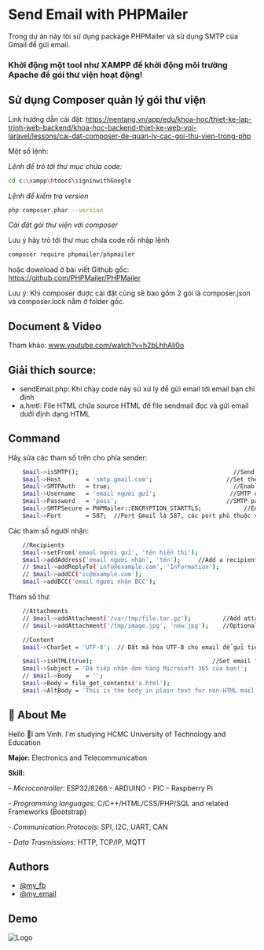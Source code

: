# Send Email with PHPMailer

Trong dự án này tôi sử dụng package PHPMailer và sử dụng SMTP của Gmail để gửi email. 

### Khởi động một tool như XAMPP để khởi động môi trường Apache để gói thư viện hoạt động!

## Sử dụng Composer quản lý gói thư viện
Link hướng dẫn cài đặt: https://nentang.vn/app/edu/khoa-hoc/thiet-ke-lap-trinh-web-backend/khoa-hoc-backend-thiet-ke-web-voi-laravel/lessons/cai-dat-composer-de-quan-ly-cac-goi-thu-vien-trong-php

Một số lệnh:

*Lệnh để trỏ tới thư mục chứa code:*
```bash
cd c:\xampp\htdocs\signinwithGoogle
```
*Lệnh để kiểm tra version*
```bash
php composer.phar --version
```
*Cài đặt gói thư viện với composer*

Lưu ý hãy trỏ tới thư mục chứa code rồi nhập lệnh
```bash
composer require phpmailer/phpmailer
```
hoặc download ở bài viết Github gốc: https://github.com/PHPMailer/PHPMailer


Lưu ý: Khi composer được cài đặt cũng sẽ bao gồm 2 gói là composer.json và composer.lock nằm ở folder gốc.
## Document &  Video
Tham khảo: www.youtube.com/watch?v=h2bLhhAli0o

## Giải thích source:
- sendEmail.php: Khi chạy code này sử xử lý để gửi email tới email bạn chỉ định
- a.hmtl: File HTML chứa source HTML để file sendmail đọc và gửi email dưới định dạng HTML

## Command

Hãy sửa các tham số trên cho phía sender:
```bash
    $mail->isSMTP();                                            //Send using SMTP
    $mail->Host       = 'smtp.gmail.com';                     //Set the SMTP server to send through
    $mail->SMTPAuth   = true;                                   //Enable SMTP authentication
    $mail->Username   = 'email người gửi';                     //SMTP username
    $mail->Password   = 'pass';                               //SMTP password
    $mail->SMTPSecure = PHPMailer::ENCRYPTION_STARTTLS;            //Enable implicit TLS encryption
    $mail->Port       = 587;  //Port Gmail là 587, các port phù thuộc vào SMTP của hãng cung cấp       
```

Các tham số người nhận:
```bash
    //Recipients
    $mail->setFrom('emaol người gửi', 'tên hiển thị');
    $mail->addAddress('email người nhận', 'tên');     //Add a recipient
    // $mail->addReplyTo('info@example.com', 'Information');
    // $mail->addCC('cc@example.com');
    $mail->addBCC('email người nhận BCC');
```

Tham số thư:
```bash
    //Attachments
    // $mail->addAttachment('/var/tmp/file.tar.gz');         //Add attachments
    // $mail->addAttachment('/tmp/image.jpg', 'new.jpg');    //Optional name

    //Content
    $mail->CharSet = 'UTF-8';  // Đặt mã hóa UTF-8 cho email để gửi tiếng việt ko lỗi

    $mail->isHTML(true);                                  //Set email format to HTML
    $mail->Subject = 'Đã tiếp nhận đơn hàng Microsoft 365 của bạn!';
    // $mail->Body    = '';
    $mail->Body = file_get_contents('a.html');
    $mail->AltBody = 'This is the body in plain text for non-HTML mail clients';

```


## 🚀 About Me
Hello 👋I am Vinh. I'm studying HCMC University of Technology and Education

**Major:** Electronics and Telecommunication

**Skill:** 

*- Microcontroller:* ESP32/8266 - ARDUINO - PIC - Raspberry Pi

*- Programming languages:* C/C++/HTML/CSS/PHP/SQL and
related Frameworks (Bootstrap)

*- Communication Protocols:* SPI, I2C, UART, CAN

*- Data Trasmissions:* HTTP, TCP/IP, MQTT
## Authors

- [@my_fb](https://www.facebook.com/vcao.vn)
- [@my_email](contact@vinhcaodatabase.com)

## Demo

![Logo](https://codingninja.asia/images/codeninjalogo.png)



